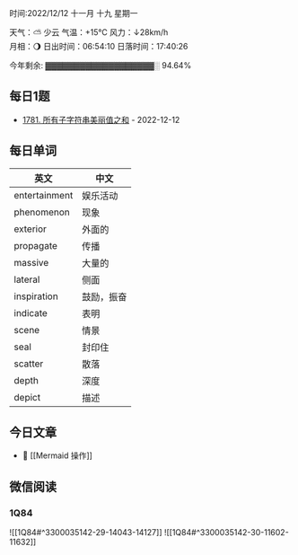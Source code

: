 时间:2022/12/12 十一月 十九 星期一

天气：⛅️  少云 气温：+15°C 风力：↓28km/h  
月相：🌖 日出时间：06:54:10 日落时间：17:40:26

今年剩余: ▓▓▓▓▓▓▓▓▓▓▓▓▓▓▓▓▓▓▓░ 94.64%

## 每日1题

* [1781. 所有子字符串美丽值之和](https://github.com/fulln/TIL/blob/master/leetcode/middle/beautySum.md) - 2022-12-12

## 每日单词

| 英文          | 中文       |
| ------------- | ---------- |
| entertainment | 娱乐活动   |
| phenomenon    | 现象       |
| exterior      | 外面的     |
| propagate     | 传播       |
| massive       | 大量的     |
| lateral       | 侧面       |
| inspiration   | 鼓励，振奋 |
| indicate      | 表明       |
| scene         | 情景       |
| seal          | 封印住     |
| scatter       | 散落       |
| depth         | 深度       |
| depict        | 描述           |


## 今日文章

-  📌 [[Mermaid 操作]]


## 微信阅读

<!-- start of weread -->

### 1Q84
![[1Q84#^3300035142-29-14043-14127]]
![[1Q84#^3300035142-30-11602-11632]]

<!-- end of weread -->
